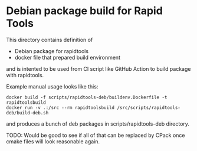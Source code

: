 Debian package build for Rapid Tools
====================================

This directory contains definition of
- Debian package for rapidtools
- docker file that prepared build environment

and is intented to be used from CI script like GitHub Action to build package with rapidtools.

Example manual usage looks like this:

```
docker build -f scripts/rapidtools-deb/buildenv.Dockerfile -t rapidtoolsbuild
docker run -v .:/src --rm rapidtoolsbuild /src/scripts/rapidtools-deb/build-deb.sh
```

and produces a bunch of deb packages in scripts/rapidtools-deb directory.

TODO: Would be good to see if all of that can be replaced by CPack once cmake files will look reasonable again.
